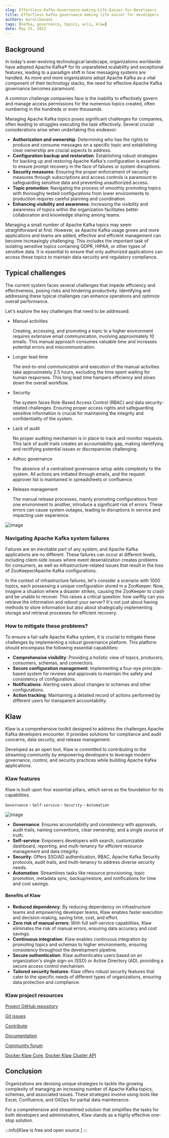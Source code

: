 ```yaml
---
slug: Effortless-Kafka-Governance-making-Life-Easier-for-Developers
title: Effortless Kafka governance making life easier for developers
authors: muralibasani
tags: [kafka, governance, topics, acls, klaw]
date: May 15, 2023
---
```


## Background

In today's ever-evolving technological landscape, organizations
worldwide have adopted Apache Kafka® for its unparalleled scalability
and exceptional features, leading to a paradigm shift in how messaging
systems are handled. As more and more organizations adopt Apache Kafka as a
vital component of their technology stacks, the need for effective Apache Kafka
governance becomes paramount.

<!--truncate-->

A common challenge companies face is the inability to effectively govern
and manage access permissions for the numerous topics created,
often numbering in the hundreds or even thousands.

Managing Apache Kafka topics poses significant challenges for companies, often
leading to struggles executing the task effectively. Several crucial
considerations arise when undertaking this endeavor:

- **Authorization and ownership**: Determining who has the rights to
  produce and consume messages on a specific topic and establishing
  clear ownership are crucial aspects to address.
- **Configuration backup and restoration**: Establishing robust
  strategies for backing up and restoring Apache Kafka's configuration is
  essential to ensure prompt recovery in the face of failures or
  system disruptions.
- **Security measures**: Ensuring the proper enforcement of security
  measures through subscriptions and access controls is paramount to
  safeguarding sensitive data and preventing unauthorized access.
- **Topic promotion**: Navigating the process of smoothly promoting
  topics with thoroughly tested configurations from lower environments
  to production requires careful planning and coordination.
- **Enhancing visibility and awareness**: Increasing the visibility
  and awareness of topics within the organization facilitates better
  collaboration and knowledge sharing among teams.

Managing a small number of Apache Kafka topics may seem straightforward at first.
However, as Apache Kafka usage grows and more applications and teams are added,
effective and efficient management can become increasingly challenging.
This includes the important task of isolating sensitive topics
containing GDPR, HIPAA, or other types of sensitive data. It is
essential to ensure that only authorized applications can access these
topics to maintain data security and regulatory compliance.

## Typical challenges

The current system faces several challenges that impede efficiency and
effectiveness, posing risks and hindering productivity. Identifying and
addressing these typical challenges can enhance operations and optimize
overall performance.

Let's explore the key challenges that need to be addressed:

- Manual activities

  Creating, accessing, and promoting a topic to a higher environment requires extensive email communication, involving
  approximately 10 emails. This manual approach consumes valuable time and increases potential errors and
  miscommunication.

- Longer lead time

  The end-to-end communication and execution of the manual activities take approximately 2.5 hours, excluding the time
  spent waiting for human responses. This long lead time hampers efficiency and slows down the overall workflow.

- Security

  The system faces Role-Based Access Control (RBAC) and data security-related challenges. Ensuring proper access rights
  and safeguarding sensitive information is crucial for maintaining the integrity and confidentiality of the system.

- Lack of audit

  No proper auditing mechanism is in place to track and monitor requests. This lack of audit trails creates an
  accountability gap, making identifying and rectifying potential issues or discrepancies challenging.

- Adhoc governance

  The absence of a centralized governance setup adds complexity to the system. All actions are initiated through emails,
  and the request approver list is maintained in spreadsheets or confluence.

- Release management

  The manual release processes, mainly promoting configurations from one environment to another, introduce a significant
  risk of errors. These errors can cause system outages, leading to disruptions in service and impacting user
  experience.

![image](../../../static/images/blogimages/kafka-clusters.png)

### Navigating Apache Kafka system failures

Failures are an inevitable part of any system, and Apache Kafka applications
are no different. These failures can occur at different levels,
including client-side issues where event deserialization creates
problems for consumers, as well as infrastructure-related issues that
result in the loss of ZooKeeper/Apache Kafka configurations.

In the context of infrastructure failures, let's consider a scenario
with 1000 topics, each possessing a unique configuration stored in a
ZooKeeper. Now, imagine a situation where a disaster strikes, causing
the ZooKeeper to crash and be unable to recover. This raises a critical
question: how swiftly can you retrieve the information and reboot your
server? It's not just about having methods to store information but
also about strategically implementing storage and retrieval processes
for efficient recovery.

### How to mitigate these problems?

To ensure a fail-safe Apache Kafka system, it is crucial to mitigate these
challenges by implementing a robust governance platform. This platform
should encompass the following essential capabilities:

- **Comprehensive visibility**: Providing a holistic view of topics,
  producers, consumers, schemas, and connectors.
- **Secure configuration management**: Implementing a four-eye
  principle-based system for reviews and approvals to maintain the
  safety and consistency of configurations.
- **Notifications**: Alerting users about changes to schemas and other
  configurations.
- **Action tracking**: Maintaining a detailed record of actions
  performed by different users for transparent accountability.

## Klaw

Klaw is a comprehensive toolkit designed to address the challenges Apache Kafka
developers encounter. It provides solutions for compliance and audit
concerns, data security, and release management.

Developed as an open tool, Klaw is committed to contributing to the
streaming community by empowering developers to leverage modern
governance, control, and security practices while building Apache Kafka
applications.

### Klaw features

Klaw is built upon four essential pillars, which serve as the foundation
for its capabilities.

`Governance` - `Self-service` - `Security` - `Automation`

![image](../../../static/images/blogimages/klaw-features.png)

- **Governance**: Ensures accountability and consistency with
  approvals, audit trails, naming conventions, clear ownership, and a
  single source of truth.
- **Self-service**: Empowers developers with search, customizable
  dashboard, reporting, and multi-tenancy for efficient resource
  management and data integrity.
- **Security**: Offers SSO/AD authentication, RBAC, Apache Kafka Security
  protocols, audit trails, and multi-tenancy to address diverse
  security needs.
- **Automation**: Streamlines tasks like resource provisioning, topic
  promotion, metadata sync, backup/restore, and notifications for time
  and cost savings.

#### Benefits of Klaw

- **Reduced dependency**: By reducing dependency on infrastructure
  teams and empowering developer teams, Klaw enables faster execution
  and decision-making, saving time, cost, and effort.
- **Zero risk of manual errors**: With full self-service capabilities,
  Klaw eliminates the risk of manual errors, ensuring data accuracy
  and cost savings.
- **Continuous integration**: Klaw enables continuous integration by
  promoting topics and schemas to higher environments, ensuring
  consistency throughout the development pipeline.
- **Secure authentication**: Klaw authenticates users based on an
  organization's single sign-on (SSO) or Active Directory (AD),
  providing a secure access control mechanism.
- **Tailored security features**: Klaw offers robust security features
  that cater to the specific needs of different types of
  organizations, ensuring data protection and compliance.

### Klaw project resources

[Project GitHub repository](https://github.com/aiven/klaw)

[Git issues](https://github.com/aiven/klaw/issues)

[Contribute](https://github.com/aiven/klaw/blob/main/CONTRIBUTING.md)

[Documentation](https://www.klaw-project.io/docs)

[Community forum](https://aiven.io/community/forum/tags/c/open-source/12/klaw)

[Docker Klaw Core](https://hub.docker.com/r/aivenoy/klaw-core), [Docker Klaw Cluster API](https://hub.docker.com/r/aivenoy/klaw-cluster-api)

## Conclusion

Organizations are devising unique strategies to tackle the growing
complexity of managing an increasing number of Apache Kafka topics, schemas,
and associated issues. These strategies involve using tools like Excel,
Confluence, and GitOps for partial data maintenance.

For a comprehensive and streamlined solution that simplifies the tasks
for both developers and administrators, Klaw stands as a highly effective
one-stop solution.

:::info[Klaw is free and open source.]
:::
